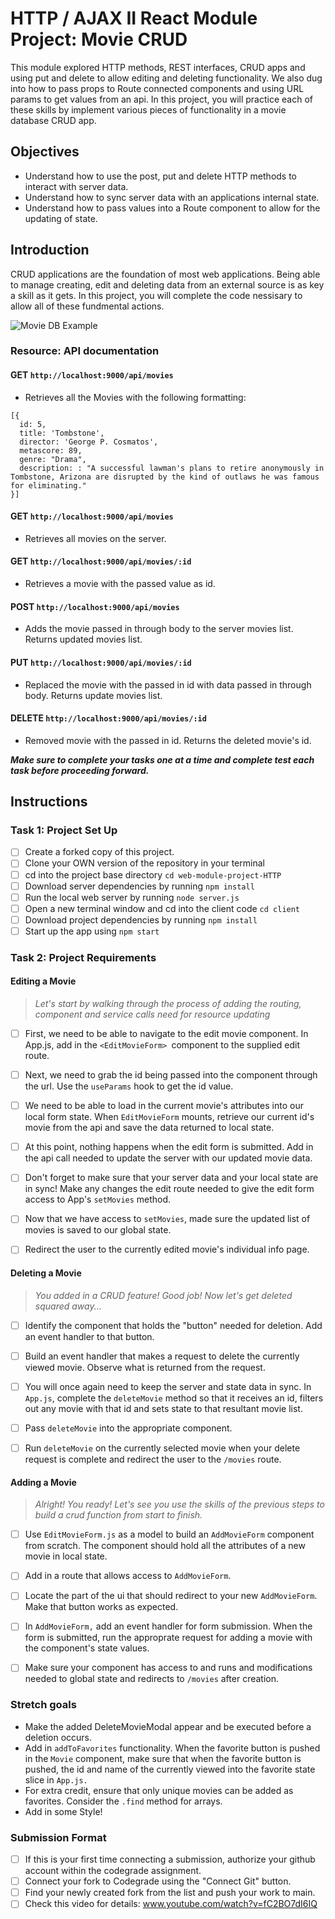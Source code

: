 # HTTP / AJAX II React Module Project: Movie CRUD

This module explored HTTP methods, REST interfaces, CRUD apps and using put and delete to allow editing and deleting functionality. We also dug into how to pass props to Route connected components and using URL params to get values from an api. In this project, you will practice each of these skills by implement various pieces of functionality in a movie database CRUD app.

## Objectives

-   Understand how to use the post, put and delete HTTP methods to interact with server data.
-   Understand how to sync server data with an applications internal state.
-   Understand how to pass values into a Route component to allow for the updating of state.

## Introduction

CRUD applications are the foundation of most web applications. Being able to manage creating, edit and deleting data from an external source is as key a skill as it gets. In this project, you will complete the code nessisary to allow all of these fundmental actions.

![Movie DB Example](project-goals.gif)

### Resource: API documentation

#### GET `http://localhost:9000/api/movies`

-   Retrieves all the Movies with the following formatting:

```
[{
  id: 5,
  title: 'Tombstone',
  director: 'George P. Cosmatos',
  metascore: 89,
  genre: "Drama",
  description: : "A successful lawman's plans to retire anonymously in Tombstone, Arizona are disrupted by the kind of outlaws he was famous for eliminating."
}]
```

#### GET `http://localhost:9000/api/movies`

-   Retrieves all movies on the server.

#### GET `http://localhost:9000/api/movies/:id`

-   Retrieves a movie with the passed value as id.

#### POST `http://localhost:9000/api/movies`

-   Adds the movie passed in through body to the server movies list. Returns updated movies list.

#### PUT `http://localhost:9000/api/movies/:id`

-   Replaced the movie with the passed in id with data passed in through body. Returns update movies list.

#### DELETE `http://localhost:9000/api/movies/:id`

-   Removed movie with the passed in id. Returns the deleted movie's id.

**_Make sure to complete your tasks one at a time and complete test each task before proceeding forward._**

## Instructions

### Task 1: Project Set Up

-   [ ] Create a forked copy of this project.
-   [ ] Clone your OWN version of the repository in your terminal
-   [ ] cd into the project base directory `cd web-module-project-HTTP`
-   [ ] Download server dependencies by running `npm install`
-   [ ] Run the local web server by running `node server.js`
-   [ ] Open a new terminal window and cd into the client code `cd client`
-   [ ] Download project dependencies by running `npm install`
-   [ ] Start up the app using `npm start`

### Task 2: Project Requirements

#### Editing a Movie

> _Let's start by walking through the process of adding the routing, component and service calls need for resource updating_

-   [ ] First, we need to be able to navigate to the edit movie component. In App.js, add in the `<EditMovieForm> `component to the supplied edit route.

-   [ ] Next, we need to grab the id being passed into the component through the url. Use the `useParams` hook to get the id value.

-   [ ] We need to be able to load in the current movie's attributes into our local form state. When `EditMovieForm` mounts, retrieve our current id's movie from the api and save the data returned to local state.

-   [ ] At this point, nothing happens when the edit form is submitted. Add in the api call needed to update the server with our updated movie data.

-   [ ] Don't forget to make sure that your server data and your local state are in sync! Make any changes the edit route needed to give the edit form access to App's `setMovies` method.

-   [ ] Now that we have access to `setMovies`, made sure the updated list of movies is saved to our global state.

-   [ ] Redirect the user to the currently edited movie's individual info page.

#### Deleting a Movie

> _You added in a CRUD feature! Good job! Now let's get deleted squared away..._

-   [ ] Identify the component that holds the "button" needed for deletion. Add an event handler to that button.

-   [ ] Build an event handler that makes a request to delete the currently viewed movie. Observe what is returned from the request.

-   [ ] You will once again need to keep the server and state data in sync. In `App.js`, complete the `deleteMovie` method so that it receives an id, filters out any movie with that id and sets state to that resultant movie list.

-   [ ] Pass `deleteMovie` into the appropriate component.

-   [ ] Run `deleteMovie` on the currently selected movie when your delete request is complete and redirect the user to the `/movies` route.

#### Adding a Movie

> _Alright! You ready! Let's see you use the skills of the previous steps to build a crud function from start to finish._

-   [ ] Use `EditMovieForm.js` as a model to build an `AddMovieForm` component from scratch. The component should hold all the attributes of a new movie in local state.

-   [ ] Add in a route that allows access to `AddMovieForm`.

-   [ ] Locate the part of the ui that should redirect to your new `AddMovieForm`. Make that button works as expected.

-   [ ] In `AddMovieForm,` add an event handler for form submission. When the form is submitted, run the approprate request for adding a movie with the component's state values.

-   [ ] Make sure your component has access to and runs and modifications needed to global state and redirects to `/movies` after creation.

### Stretch goals

-   Make the added DeleteMovieModal appear and be executed before a deletion occurs.
-   Add in `addToFavorites` functionality. When the favorite button is pushed in the `Movie` component, make sure that when the favorite button is pushed, the id and name of the currently viewed into the favorite state slice in `App.js.`
-   For extra credit, ensure that only unique movies can be added as favorites. Consider the `.find` method for arrays.
-   Add in some Style!

### Submission Format

-   [ ] If this is your first time connecting a submission, authorize your github account within the codegrade assignment.
-   [ ] Connect your fork to Codegrade using the "Connect Git" button.
-   [ ] Find your newly created fork from the list and push your work to main.
-   [ ] Check this video for details: www.youtube.com/watch?v=fC2BO7dI6IQ
